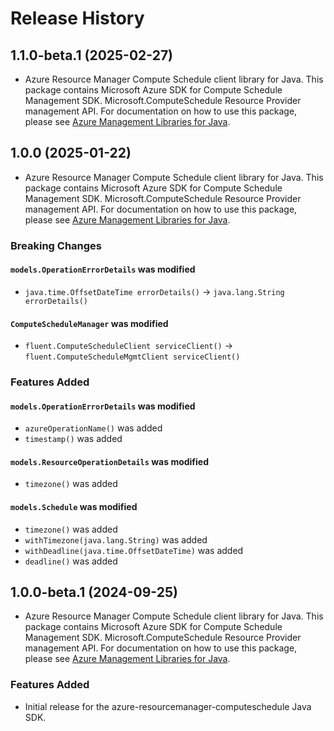 # Release History

## 1.1.0-beta.1 (2025-02-27)

- Azure Resource Manager Compute Schedule client library for Java. This package contains Microsoft Azure SDK for Compute Schedule Management SDK. Microsoft.ComputeSchedule Resource Provider management API. For documentation on how to use this package, please see [Azure Management Libraries for Java](https://aka.ms/azsdk/java/mgmt).

## 1.0.0 (2025-01-22)

- Azure Resource Manager Compute Schedule client library for Java. This package contains Microsoft Azure SDK for Compute Schedule Management SDK. Microsoft.ComputeSchedule Resource Provider management API. For documentation on how to use this package, please see [Azure Management Libraries for Java](https://aka.ms/azsdk/java/mgmt).

### Breaking Changes

#### `models.OperationErrorDetails` was modified

* `java.time.OffsetDateTime errorDetails()` -> `java.lang.String errorDetails()`

#### `ComputeScheduleManager` was modified

* `fluent.ComputeScheduleClient serviceClient()` -> `fluent.ComputeScheduleMgmtClient serviceClient()`

### Features Added

#### `models.OperationErrorDetails` was modified

* `azureOperationName()` was added
* `timestamp()` was added

#### `models.ResourceOperationDetails` was modified

* `timezone()` was added

#### `models.Schedule` was modified

* `timezone()` was added
* `withTimezone(java.lang.String)` was added
* `withDeadline(java.time.OffsetDateTime)` was added
* `deadline()` was added

## 1.0.0-beta.1 (2024-09-25)

- Azure Resource Manager Compute Schedule client library for Java. This package contains Microsoft Azure SDK for Compute Schedule Management SDK. Microsoft.ComputeSchedule Resource Provider management API. For documentation on how to use this package, please see [Azure Management Libraries for Java](https://aka.ms/azsdk/java/mgmt).

### Features Added

- Initial release for the azure-resourcemanager-computeschedule Java SDK.

